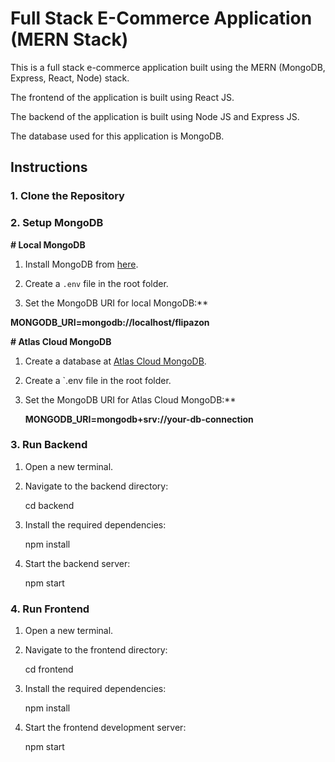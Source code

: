 # **Full Stack E-Commerce Application (MERN Stack)**

This is a full stack e-commerce application built using the MERN (MongoDB, Express, React, Node) stack.

The frontend of the application is built using React JS.

The backend of the application is built using Node JS and Express JS.

The database used for this application is MongoDB.

## **Instructions**

### **1. Clone the Repository**

### **2. Setup MongoDB**

**# Local MongoDB**

1. Install MongoDB from [here](https://www.mongodb.com/try/download/community).

2. Create a `.env` file in the root folder.

3. Set the MongoDB URI for local MongoDB:**

 **MONGODB_URI=mongodb://localhost/flipazon**

**# Atlas Cloud MongoDB**

1. Create a database at [Atlas Cloud MongoDB](https://cloud.mongodb.com).

2. Create a `.env file in the root folder.

3. Set the MongoDB URI for Atlas Cloud MongoDB:**

   **MONGODB_URI=mongodb+srv://your-db-connection**

### **3. Run Backend**

1. Open a new terminal.

2. Navigate to the backend directory:

   cd backend

3. Install the required dependencies:

   npm install

4. Start the backend server:

   npm start

### **4. Run Frontend**

1. Open a new terminal.

2. Navigate to the frontend directory:

   cd frontend

3. Install the required dependencies:

   npm install

4. Start the frontend development server:

   npm start
```
